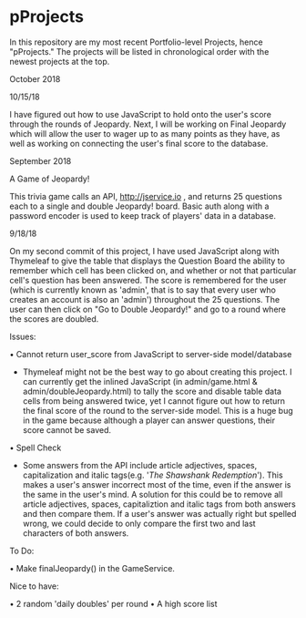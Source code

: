 # pProjects

In this repository are my most recent Portfolio-level Projects, hence "pProjects." The projects will be listed in chronological order with the newest projects at the top.

October 2018

  10/15/18

  I have figured out how to use JavaScript to hold onto the user's score through the rounds of Jeopardy. Next, I will be working on
  Final Jeopardy which will allow the user to wager up to as many points as they have, as well as working on connecting the user's
  final score to the database.

September 2018

A Game of Jeopardy!

  This trivia game calls an API, http://jservice.io , and returns 25 questions each to a single and double Jeopardy! board. Basic auth along with a password encoder is used to keep track of players' data in a database. 

  9/18/18

  On my second commit of this project, I have used JavaScript along with Thymeleaf to give the table that displays the Question Board the ability to remember which cell has been clicked on, and whether or not that particular cell's question has been answered. The score is remembered for the user (which is currently known as 'admin', that is to say that every user who creates an account is also an 'admin') throughout the 25 questions. The user can then click on "Go to Double Jeopardy!" and go to a round where the scores are doubled.

  Issues:

  • Cannot return user_score from JavaScript to server-side model/database
   - Thymeleaf might not be the best way to go about creating this project. I can currently get the inlined JavaScript (in admin/game.html & admin/doubleJeopardy.html) to tally the score and disable table data cells from being answered twice, yet I cannot figure out how to return the final score of the round to the server-side model. This is a huge bug in the game because although a player can answer questions, their score cannot be saved.

  • Spell Check
   - Some answers from the API include article adjectives, spaces, capitalization and italic tags(e.g. '<i>The Shawshank Redemption</i>'). This makes a user's answer incorrect most of the time, even if the answer is the same in the user's mind. A solution for this could be to remove all article adjectives, spaces, capitaliztion and italic tags from both answers and then compare them. If a user's answer was actually right but spelled wrong, we could decide to only compare the first two and last characters of both answers.

  To Do:

  • Make finalJeopardy() in the GameService.

  Nice to have:

  • 2 random 'daily doubles' per round 
  • A high score list